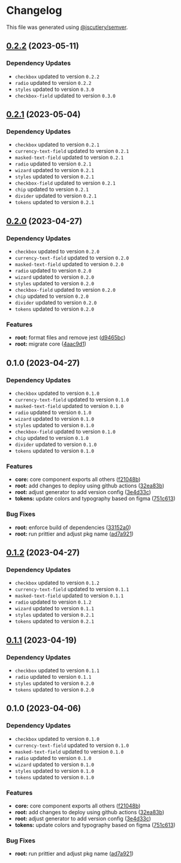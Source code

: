 # Changelog

This file was generated using [@jscutlery/semver](https://github.com/jscutlery/semver).

## [0.2.2](https://github.com/Novatics/novatics-ui/compare/core-0.2.1...core-0.2.2) (2023-05-11)

### Dependency Updates

* `checkbox` updated to version `0.2.2`
* `radio` updated to version `0.2.2`
* `styles` updated to version `0.3.0`
* `checkbox-field` updated to version `0.3.0`
## [0.2.1](https://github.com/Novatics/novatics-ui/compare/core-0.2.0...core-0.2.1) (2023-05-04)

### Dependency Updates

* `checkbox` updated to version `0.2.1`
* `currency-text-field` updated to version `0.2.1`
* `masked-text-field` updated to version `0.2.1`
* `radio` updated to version `0.2.1`
* `wizard` updated to version `0.2.1`
* `styles` updated to version `0.2.1`
* `checkbox-field` updated to version `0.2.1`
* `chip` updated to version `0.2.1`
* `divider` updated to version `0.2.1`
* `tokens` updated to version `0.2.1`
## [0.2.0](https://github.com/Novatics/novatics-ui/compare/core-0.1.0...core-0.2.0) (2023-04-27)

### Dependency Updates

* `checkbox` updated to version `0.2.0`
* `currency-text-field` updated to version `0.2.0`
* `masked-text-field` updated to version `0.2.0`
* `radio` updated to version `0.2.0`
* `wizard` updated to version `0.2.0`
* `styles` updated to version `0.2.0`
* `checkbox-field` updated to version `0.2.0`
* `chip` updated to version `0.2.0`
* `divider` updated to version `0.2.0`
* `tokens` updated to version `0.2.0`

### Features

* **root:** format files and remove jest ([d9465bc](https://github.com/Novatics/novatics-ui/commit/d9465bc1205be35fa970b607b6cb1d05aca4f756))
* **root:** migrate core ([4aac9d1](https://github.com/Novatics/novatics-ui/commit/4aac9d1666acf1839899782186937f8287ba9505))

## 0.1.0 (2023-04-27)

### Dependency Updates

* `checkbox` updated to version `0.1.0`
* `currency-text-field` updated to version `0.1.0`
* `masked-text-field` updated to version `0.1.0`
* `radio` updated to version `0.1.0`
* `wizard` updated to version `0.1.0`
* `styles` updated to version `0.1.0`
* `checkbox-field` updated to version `0.1.0`
* `chip` updated to version `0.1.0`
* `divider` updated to version `0.1.0`
* `tokens` updated to version `0.1.0`

### Features

* **core:** core component exports all others ([f21048b](https://github.com/Novatics/novatics-ui/commit/f21048b485169d1079f844e34df9c94b5f96f75a))
* **root:** add changes to deploy using github actions ([32ea83b](https://github.com/Novatics/novatics-ui/commit/32ea83b92cd5f28671dcb6a78d85896ed76d5d1e))
* **root:** adjust generator to add version config ([3e4d33c](https://github.com/Novatics/novatics-ui/commit/3e4d33c02094754a2cf2389d77aa92ea5c1868a5))
* **tokens:** update colors and typography based on figma ([751c613](https://github.com/Novatics/novatics-ui/commit/751c613b742bd4332fbba29acc8070060a82772e))


### Bug Fixes

* **root:** enforce build of dependencies ([33152a0](https://github.com/Novatics/novatics-ui/commit/33152a0c7f2215c777013c594818dd537edd5a7c))
* **root:** run prittier and adjust pkg name ([ad7a921](https://github.com/Novatics/novatics-ui/commit/ad7a9216557fe1a57aaadd3ab0378211e05371bf))

## [0.1.2](https://github.com/Novatics/novatics-ui/compare/core-0.1.1...core-0.1.2) (2023-04-27)

### Dependency Updates

* `checkbox` updated to version `0.1.2`
* `currency-text-field` updated to version `0.1.1`
* `masked-text-field` updated to version `0.1.1`
* `radio` updated to version `0.1.2`
* `wizard` updated to version `0.1.1`
* `styles` updated to version `0.2.1`
* `tokens` updated to version `0.2.1`
## [0.1.1](https://github.com/Novatics/novatics-ui/compare/core-0.1.0...core-0.1.1) (2023-04-19)

### Dependency Updates

* `checkbox` updated to version `0.1.1`
* `radio` updated to version `0.1.1`
* `styles` updated to version `0.2.0`
* `tokens` updated to version `0.2.0`
## 0.1.0 (2023-04-06)

### Dependency Updates

* `checkbox` updated to version `0.1.0`
* `currency-text-field` updated to version `0.1.0`
* `masked-text-field` updated to version `0.1.0`
* `radio` updated to version `0.1.0`
* `wizard` updated to version `0.1.0`
* `styles` updated to version `0.1.0`
* `tokens` updated to version `0.1.0`

### Features

* **core:** core component exports all others ([f21048b](https://github.com/Novatics/novatics-ui/commit/f21048b485169d1079f844e34df9c94b5f96f75a))
* **root:** add changes to deploy using github actions ([32ea83b](https://github.com/Novatics/novatics-ui/commit/32ea83b92cd5f28671dcb6a78d85896ed76d5d1e))
* **root:** adjust generator to add version config ([3e4d33c](https://github.com/Novatics/novatics-ui/commit/3e4d33c02094754a2cf2389d77aa92ea5c1868a5))
* **tokens:** update colors and typography based on figma ([751c613](https://github.com/Novatics/novatics-ui/commit/751c613b742bd4332fbba29acc8070060a82772e))


### Bug Fixes

* **root:** run prittier and adjust pkg name ([ad7a921](https://github.com/Novatics/novatics-ui/commit/ad7a9216557fe1a57aaadd3ab0378211e05371bf))

